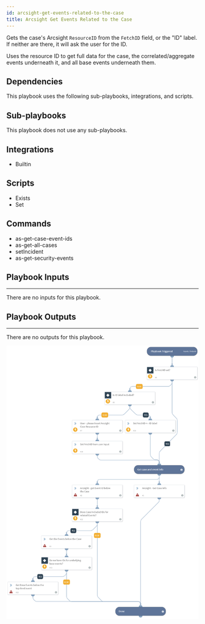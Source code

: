 ```yaml
---
id: arcsight-get-events-related-to-the-case
title: Arcsight Get Events Related to the Case
---
```


Gets the case's Arcsight `ResourceID` from the `FetchID` field, or the "ID" label. If neither are there, it will ask the user for the ID.

Uses the resource ID to get full data for the case, the correlated/aggregate events underneath it, and all base events underneath them.

## Dependencies
This playbook uses the following sub-playbooks, integrations, and scripts.

## Sub-playbooks
This playbook does not use any sub-playbooks.

## Integrations
* Builtin

## Scripts
* Exists
* Set

## Commands
* as-get-case-event-ids
* as-get-all-cases
* setIncident
* as-get-security-events

## Playbook Inputs
---
There are no inputs for this playbook.

## Playbook Outputs
---
There are no outputs for this playbook.

![Arcsight_Get_events_related_to_the_Case](https://github.com/ElazarK/content-docs/blob/master/images/playbooks/Arcsight_Get_events_related_to_the_Case.png)
